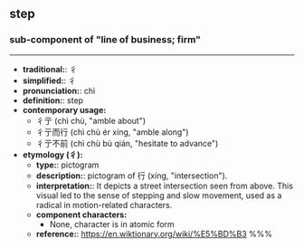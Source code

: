 ## step
### sub-component of "line of business; firm"
---
- **traditional:**: 彳
- **simplified:**: 彳
- **pronunciation:**: chì
- **definition:**: step
- **contemporary usage:**
  - 彳亍 (chì chù, "amble about")
  - 彳亍而行 (chì chù ér xíng, "amble along")
  - 彳亍不前 (chì chù bù qián, "hesitate to advance")
- **etymology (彳):**
  - **type:**: pictogram
  - **description:**: pictogram of 行 (xíng, "intersection").
  - **interpretation:**: It depicts a street intersection seen from above. This visual led to the sense of stepping and slow movement, used as a radical in motion-related characters.
  - **component characters:**
    - None, character is in atomic form
  - **reference:**: https://en.wiktionary.org/wiki/%E5%BD%B3
%%%
